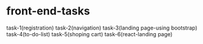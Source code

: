 # front-end-tasks
task-1(registration)
task-2(navigation)
task-3(landing page-using bootstrap)
task-4(to-do-list)
task-5(shoping cart)
task-6(react-landing page)
